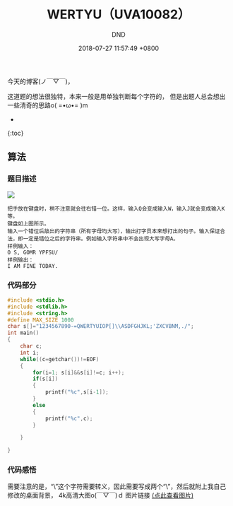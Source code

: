 ﻿---
layout: post
title:  "WERTYU（UVA10082）"
date:   2018-07-27 11:57:49 +0800
categories: C-program-language
tags: C-program-language
img: http://or4d8nhvk.bkt.clouddn.com/18-7-27/45807042.jpg
author: DND
---

今天的博客(ノ￣▽￣)，

这道题的想法很独特，本来一般是用单独判断每个字符的，
但是出题人总会想出一些清奇的思路o( =•ω•= )m

* 
{:toc}

## 算法

### 题目描述
![](http://or4d8nhvk.bkt.clouddn.com/18-7-27/45807042.jpg)
```
把手放在键盘时，稍不注意就会往右错一位。这样，输入Q会变成输入W，输入J就会变成输入K等。
键盘如上图所示。
输入一个错位后敲出的字符串（所有字母均大写），输出打字员本来想打出的句子。输入保证合法，即一定是错位之后的字符串。例如输入字符串中不会出现大写字母A。
样例输入：
O S, GOMR YPFSU/
样例输出：
I AM FINE TODAY.
```

### 代码部分

```c++
#include <stdio.h>
#include <stdlib.h>
#include <string.h>
#define MAX_SIZE 1000
char s[]="1234567890-=QWERTYUIOP[]\\ASDFGHJKL;'ZXCVBNM,./";
int main()
{
    char c;
    int i;
    while((c=getchar())!=EOF)
    {
        for(i=1; s[i]&&s[i]!=c; i++);
        if(s[i])
        {
            printf("%c",s[i-1]);
        }
        else
        {
            printf("%c",c);
        }

    }

}

```
### 代码感悟
需要注意的是，“\”这个字符需要转义，因此需要写成两个“\”，然后就附上我自己修改的桌面背景，
4k高清大图o(￣▽￣)ｄ 
图片链接 [(点此查看图片)](http://or4d8nhvk.bkt.clouddn.com/18-7-27/63286208.jpg) 
